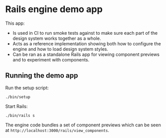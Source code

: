 # Rails engine demo app

This app:

- Is used in CI to run smoke tests against to make sure each part of the design system works together as a whole.
- Acts as a reference implementation showing both how to configure the engine and how to load design system styles.
- Can be ran as a standalone Rails app for viewing component previews and to experiment with components.

## Running the demo app

Run the setup script:

```shell
./bin/setup
```

Start Rails:

```shell
./bin/rails s
```

The engine code bundles a set of component previews which can be seen at `http://localhost:3000/rails/view_components`.
